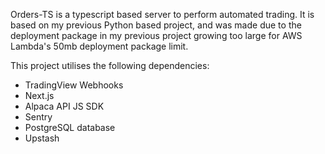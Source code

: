Orders-TS is a typescript based server to perform automated trading. It is based on my previous Python based project, and was made due to the deployment package in my previous project growing too large for AWS Lambda's 50mb deployment package limit.

This project utilises the following dependencies:

- TradingView Webhooks
- Next.js
- Alpaca API JS SDK
- Sentry
- PostgreSQL database
- Upstash
